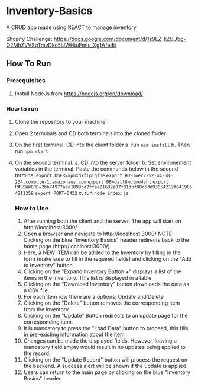 # Inventory-Basics
A CRUD app made using REACT to manage inventory

Shopify Challenge: https://docs.google.com/document/d/1z9LZ_kZBUbg-O2MhZVVSqTmvDko5IJWHtuFmIu_Xg1A/edit

## How To Run

### Prerequisites

1. Install NodeJs from https://nodejs.org/en/download/

### How to run
1. Clone the repository to your machine
2. Open 2 terminals and CD both terminals into the cloned folder
3. On the first terminal. CD into the client folder
    a. run `npm install`
    b. Then run `npm start`
4. On the second terminal. 
    a. CD into the server folder
    b. Set environement variables in the terminal. Paste the commands below in the second terminal 
        `export USER=kpuxdxflpigfhe`
        `export HOST=ec2-52-44-58-234.compute-1.amazonaws.com`
        `export DB=datt8mulmo4vhl`
        `export PASSWWORD=2bb74977aad1899cd2ffaa21692e07f81dbf08c53d93054212f64190542f1359`
        `export PORT=5432`
    c. run `node index.js`
    
    
    ### How to Use
    
    1. After running both the client and the server. The app will start on http://localhost:3000/
    2. Open a browser and navigate to http://localhost:3000/
    NOTE: Clicking on the blue "Inventory Basics" header redirects back to the home page (http://localhost:3000/)
    3. Here, a NEW ITEM can be added to the Inventory by filling in the form (make sure to fill in the required fields) and clicking on the "Add to Inventory" button
    4. Clicking on the "Expand Inventory Button +" displays a list of the items in the inventory. This list is displayed in a table
    5. Clicking on the "Download Inventory" button downloads the data as a CSV file.
    6. For each item row there are 2 options; Update and Delete
    7. Clicking on the "Delete" button removes the corresponding item from the inventory
    8. Clicking on the "Update" Button redirects to an update page for the corresponding item.
    9. It is mandatory to press the "Load Data" button to proceed, this fills in pre-existing information about the item
    10. Changes can be made the displayed fields. However, leaving a mandatory field empty would result in no updates being applied to the record.
    11. Clicking on the "Update Record" button will process the request on the backend. A success alert will be shown if the update is applied.
    12. Users can return to the main page by clicking on the blue "Inventory Basics" header
    
